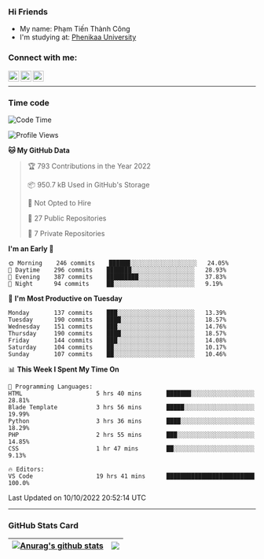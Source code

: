 ### Hi Friends

- My name: Phạm Tiến Thành Công
- I'm studying at: [Phenikaa University]


### Connect with me:
[<img align="left" alt="PhamTienThanhCong | Facebook" width="22px" src="https://upload.wikimedia.org/wikipedia/commons/thumb/1/16/Facebook-icon-1.png/640px-Facebook-icon-1.png" />][facebook]
[<img align="left" alt="PhamTienThanhCong | Zalo" width="22px" src="https://www.anphatpc.com.vn/template/anphat_2020v2/images/icon-zalo.jpg" />][zalo]
[<img align="left" alt="PhamTienThanhCong | LinkedIn" width="22px" src="https://cdn3.iconfinder.com/data/icons/inficons/512/linkedin.png" />][linkedin]

<br />

---

### Time code

<!--START_SECTION:waka-->
![Code Time](http://img.shields.io/badge/Code%20Time-600%20hrs%2012%20mins-blue)

![Profile Views](http://img.shields.io/badge/Profile%20Views-7-blue)

**🐱 My GitHub Data** 

> 🏆 793 Contributions in the Year 2022
 > 
> 📦 950.7 kB Used in GitHub's Storage 
 > 
> 🚫 Not Opted to Hire
 > 
> 📜 27 Public Repositories 
 > 
> 🔑 7 Private Repositories  
 > 
**I'm an Early 🐤** 

```text
🌞 Morning    246 commits    ██████░░░░░░░░░░░░░░░░░░░   24.05% 
🌆 Daytime    296 commits    ███████░░░░░░░░░░░░░░░░░░   28.93% 
🌃 Evening    387 commits    █████████░░░░░░░░░░░░░░░░   37.83% 
🌙 Night      94 commits     ██░░░░░░░░░░░░░░░░░░░░░░░   9.19%

```
📅 **I'm Most Productive on Tuesday** 

```text
Monday       137 commits    ███░░░░░░░░░░░░░░░░░░░░░░   13.39% 
Tuesday      190 commits    ████░░░░░░░░░░░░░░░░░░░░░   18.57% 
Wednesday    151 commits    ███░░░░░░░░░░░░░░░░░░░░░░   14.76% 
Thursday     190 commits    ████░░░░░░░░░░░░░░░░░░░░░   18.57% 
Friday       144 commits    ███░░░░░░░░░░░░░░░░░░░░░░   14.08% 
Saturday     104 commits    ██░░░░░░░░░░░░░░░░░░░░░░░   10.17% 
Sunday       107 commits    ██░░░░░░░░░░░░░░░░░░░░░░░   10.46%

```


📊 **This Week I Spent My Time On** 

```text
💬 Programming Languages: 
HTML                     5 hrs 40 mins       ███████░░░░░░░░░░░░░░░░░░   28.81% 
Blade Template           3 hrs 56 mins       █████░░░░░░░░░░░░░░░░░░░░   19.99% 
Python                   3 hrs 36 mins       ████░░░░░░░░░░░░░░░░░░░░░   18.29% 
PHP                      2 hrs 55 mins       ███░░░░░░░░░░░░░░░░░░░░░░   14.85% 
CSS                      1 hr 47 mins        ██░░░░░░░░░░░░░░░░░░░░░░░   9.13%

🔥 Editors: 
VS Code                  19 hrs 41 mins      █████████████████████████   100.0%

```


 Last Updated on 10/10/2022 20:52:14 UTC
<!--END_SECTION:waka-->

---

### GitHub Stats Card

| <a href="https://github.com/phamtienthanhcong"><img align="center" src="https://github-readme-stats.vercel.app/api?username=PhamTienThanhCong&show_icons=true&include_all_commits=true&theme=buefy&hide_border=true&theme=ocean_dark" alt="Anurag's github stats" /></a> | <a href="https://github.com/phamtienthanhcong"><img align="center" src="https://github-readme-stats.vercel.app/api/top-langs/?username=PhamTienThanhCong&layout=compact&theme=buefy&hide_border=true&theme=ocean_dark" /></a> |
| ------------- | ------------- |

[Phenikaa University]: https://phenikaa-uni.edu.vn/vi
[facebook]: https://www.facebook.com/phamtienthanhcong
[linkedin]: https://linkedin.com/in/phamtienthanhcong
[zalo]: https://zalo.me/0396396332
[tiktok]: https://www.tiktok.com/@phamtienthanhcong
[web]: https://github.com/PhamTienThanhCong/web_dev
[min project]: https://github.com/PhamTienThanhCong/Project-Of-Web
[c and cpp]: https://github.com/PhamTienThanhCong/Code_C_and_Cpro
[python]: https://github.com/PhamTienThanhCong/Python_beginer

